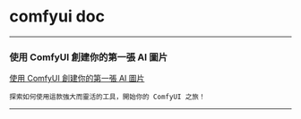 # comfyui doc

---

### 使用 ComfyUI 創建你的第一張 AI 圖片

[使用 ComfyUI 創建你的第一張 AI 圖片](comfyui_create_your_first_image.md)
    
    探索如何使用這款強大而靈活的工具，開始你的 ComfyUI 之旅！

---

